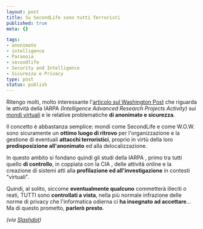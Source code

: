 ```yaml
--- 
layout: post
title: Su SecondLife sono tutti Terroristi
published: true
meta: {}

tags: 
- anonimato
- intelligence
- Paranoia
- secondlife
- Security and Intelligence
- Sicurezza e Privacy
type: post
status: publish
---
```

Ritengo molti, molto interessante l'[articolo sul Washington Post][1] che riguarda le attività della IARPA *(Intelligence Advanced Research Projects Activity)* sui [mondi virtuali][1] e le relative problematiche **di anonimato e sicurezza**.  
  
Il concetto è abbastanza semplice: mondi come SecondLife e come W.O.W. sono sicuramente un **ottimo luogo di ritrovo** per l'organizzazione e la gestione di eventuali **attacchi terroristici**, proprio in virtù della loro **predisposizione all'anonimato** ed alla delocalizzazione.  
  
In questo ambito si fondano quindi gli studi della IARPA , primo tra tutti quello **di controllo**, in coppiata con la CIA , delle attività online e la creazione di sistemi atti alla **profilazione ed all'investigazione** in contesti "virtuali".  
  
Quindi, al solito, siccome **eventualmente qualcuno** commetterà illeciti o reati, TUTTI sono **controllati a vista**, nella più normale infrazione delle norme di privacy che l'informatica odierna ci **ha insegnato ad accettare**... Ma di questo prometto, **parlerò presto**.    
  
*(via [Slashdot](http://it.slashdot.org/article.pl?sid=08/02/07/0322256&from=rss))*

[1]: http://www.washingtonpost.com/wp-dyn/content/article/2008/02/05/AR2008020503144_pf.html 
